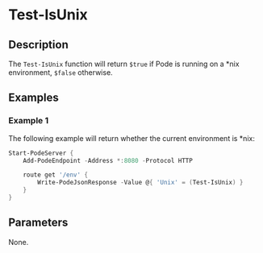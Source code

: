 # Test-IsUnix

## Description

The `Test-IsUnix` function will return `$true` if Pode is running on a *nix environment, `$false` otherwise.

## Examples

### Example 1

The following example will return whether the current environment is *nix:

```powershell
Start-PodeServer {
    Add-PodeEndpoint -Address *:8080 -Protocol HTTP

    route get '/env' {
        Write-PodeJsonResponse -Value @{ 'Unix' = (Test-IsUnix) }
    }
}
```

## Parameters

None.
